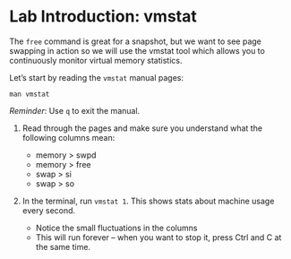 # Lab Introduction: vmstat

The `free` command is great for a snapshot, but we want to see page swapping in action so we will use the vmstat tool which allows you to continuously monitor virtual memory statistics.

Let’s start by reading the `vmstat` manual pages:

```
man vmstat
```

*Reminder*: Use `q` to exit the manual.

1. Read through the pages and make sure you understand what the following columns mean:
   * memory > swpd
   * memory > free
   * swap > si
   * swap > so

2. In the terminal, run `vmstat 1`. This shows stats about machine usage every second.
   * Notice the small fluctuations in the columns
   * This will run forever – when you want to stop it, press Ctrl and C at the same time.
